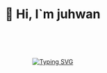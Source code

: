<div align=center><h1>👋 Hi, I`m juhwan </h1></div>

<div align="center">
<br><br><br>
  
[![Typing SVG](https://readme-typing-svg.herokuapp.com/?color=f0f6fc&lines=going+to🚗🚘🚛&center=true&vCenter=true&font=sansserif&size=35)](https://git.io/typing-svg)
  
<br><br><br>
